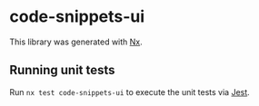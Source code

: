 # code-snippets-ui

This library was generated with [Nx](https://nx.dev).

## Running unit tests

Run `nx test code-snippets-ui` to execute the unit tests via [Jest](https://jestjs.io).
